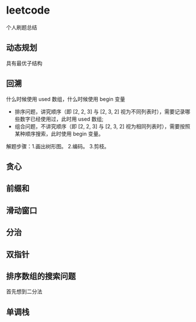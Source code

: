 # leetcode
个人刷题总结

## 动态规划
具有最优子结构

## 回溯
什么时候使用 used 数组，什么时候使用 begin 变量
+ 排序问题，讲究顺序（即 [2, 2, 3] 与 [2, 3, 2] 视为不同列表时），需要记录哪些数字已经使用过，此时用 used 数组;
+ 组合问题，不讲究顺序（即 [2, 2, 3] 与 [2, 3, 2] 视为相同列表时），需要按照某种顺序搜索，此时使用 begin 变量。

解题步骤：1.画出树形图。 2.编码。 3.剪枝。
## 贪心

## 前缀和

## 滑动窗口

## 分治

## 双指针

## 排序数组的搜索问题
首先想到二分法

## 单调栈


